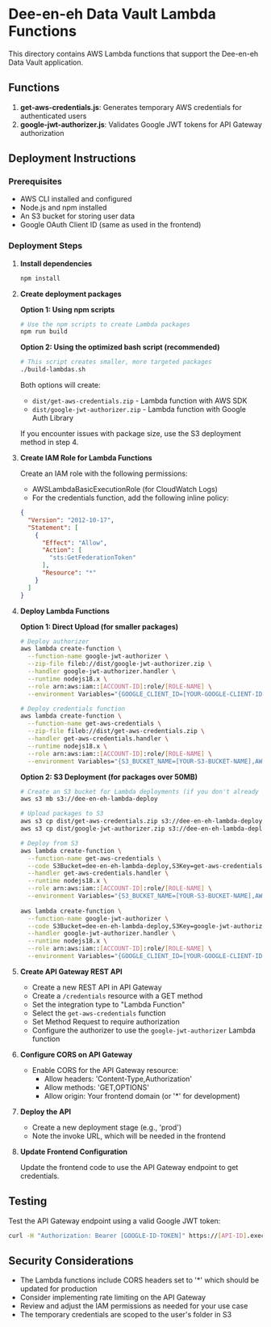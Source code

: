 # Dee-en-eh Data Vault Lambda Functions

This directory contains AWS Lambda functions that support the Dee-en-eh Data Vault application.

## Functions

1. **get-aws-credentials.js**: Generates temporary AWS credentials for authenticated users
2. **google-jwt-authorizer.js**: Validates Google JWT tokens for API Gateway authorization

## Deployment Instructions

### Prerequisites

- AWS CLI installed and configured
- Node.js and npm installed
- An S3 bucket for storing user data
- Google OAuth Client ID (same as used in the frontend)

### Deployment Steps

1. **Install dependencies**

   ```bash
   npm install
   ```

2. **Create deployment packages**

   **Option 1: Using npm scripts**
   ```bash
   # Use the npm scripts to create Lambda packages
   npm run build
   ```

   **Option 2: Using the optimized bash script (recommended)**
   ```bash
   # This script creates smaller, more targeted packages
   ./build-lambdas.sh
   ```

   Both options will create:
   - `dist/get-aws-credentials.zip` - Lambda function with AWS SDK
   - `dist/google-jwt-authorizer.zip` - Lambda function with Google Auth Library

   If you encounter issues with package size, use the S3 deployment method in step 4.

3. **Create IAM Role for Lambda Functions**

   Create an IAM role with the following permissions:
   - AWSLambdaBasicExecutionRole (for CloudWatch Logs)
   - For the credentials function, add the following inline policy:

   ```json
   {
     "Version": "2012-10-17",
     "Statement": [
       {
         "Effect": "Allow",
         "Action": [
           "sts:GetFederationToken"
         ],
         "Resource": "*"
       }
     ]
   }
   ```

4. **Deploy Lambda Functions**

   **Option 1: Direct Upload (for smaller packages)**
   ```bash
   # Deploy authorizer
   aws lambda create-function \
     --function-name google-jwt-authorizer \
     --zip-file fileb://dist/google-jwt-authorizer.zip \
     --handler google-jwt-authorizer.handler \
     --runtime nodejs18.x \
     --role arn:aws:iam::[ACCOUNT-ID]:role/[ROLE-NAME] \
     --environment Variables="{GOOGLE_CLIENT_ID=[YOUR-GOOGLE-CLIENT-ID]}"

   # Deploy credentials function
   aws lambda create-function \
     --function-name get-aws-credentials \
     --zip-file fileb://dist/get-aws-credentials.zip \
     --handler get-aws-credentials.handler \
     --runtime nodejs18.x \
     --role arn:aws:iam::[ACCOUNT-ID]:role/[ROLE-NAME] \
     --environment Variables="{S3_BUCKET_NAME=[YOUR-S3-BUCKET-NAME],AWS_REGION=[YOUR-AWS-REGION]}"
   ```

   **Option 2: S3 Deployment (for packages over 50MB)**
   ```bash
   # Create an S3 bucket for Lambda deployments (if you don't already have one)
   aws s3 mb s3://dee-en-eh-lambda-deploy
   
   # Upload packages to S3
   aws s3 cp dist/get-aws-credentials.zip s3://dee-en-eh-lambda-deploy/
   aws s3 cp dist/google-jwt-authorizer.zip s3://dee-en-eh-lambda-deploy/
   
   # Deploy from S3
   aws lambda create-function \
     --function-name get-aws-credentials \
     --code S3Bucket=dee-en-eh-lambda-deploy,S3Key=get-aws-credentials.zip \
     --handler get-aws-credentials.handler \
     --runtime nodejs18.x \
     --role arn:aws:iam::[ACCOUNT-ID]:role/[ROLE-NAME] \
     --environment Variables="{S3_BUCKET_NAME=[YOUR-S3-BUCKET-NAME],AWS_REGION=[YOUR-AWS-REGION]}"
     
   aws lambda create-function \
     --function-name google-jwt-authorizer \
     --code S3Bucket=dee-en-eh-lambda-deploy,S3Key=google-jwt-authorizer.zip \
     --handler google-jwt-authorizer.handler \
     --runtime nodejs18.x \
     --role arn:aws:iam::[ACCOUNT-ID]:role/[ROLE-NAME] \
     --environment Variables="{GOOGLE_CLIENT_ID=[YOUR-GOOGLE-CLIENT-ID]}"
   ```

5. **Create API Gateway REST API**

   - Create a new REST API in API Gateway
   - Create a `/credentials` resource with a GET method
   - Set the integration type to "Lambda Function"
   - Select the `get-aws-credentials` function
   - Set Method Request to require authorization
   - Configure the authorizer to use the `google-jwt-authorizer` Lambda function

6. **Configure CORS on API Gateway**

   - Enable CORS for the API Gateway resource:
     - Allow headers: 'Content-Type,Authorization'
     - Allow methods: 'GET,OPTIONS'
     - Allow origin: Your frontend domain (or '*' for development)

7. **Deploy the API**

   - Create a new deployment stage (e.g., 'prod')
   - Note the invoke URL, which will be needed in the frontend

8. **Update Frontend Configuration**

   Update the frontend code to use the API Gateway endpoint to get credentials.

## Testing

Test the API Gateway endpoint using a valid Google JWT token:

```bash
curl -H "Authorization: Bearer [GOOGLE-ID-TOKEN]" https://[API-ID].execute-api.[REGION].amazonaws.com/[STAGE]/credentials
```

## Security Considerations

- The Lambda functions include CORS headers set to '*' which should be updated for production
- Consider implementing rate limiting on the API Gateway
- Review and adjust the IAM permissions as needed for your use case
- The temporary credentials are scoped to the user's folder in S3